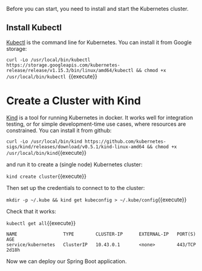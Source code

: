 Before you can start, you need to install and start the Kubernetes cluster.

## Install Kubectl

[Kubectl](https://github.com/kubernetes/kubectl) is the command line for Kubernetes. You can install it from Google storage:

`curl -Lo /usr/local/bin/kubectl https://storage.googleapis.com/kubernetes-release/release/v1.15.3/bin/linux/amd64/kubectl && chmod +x /usr/local/bin/kubectl
`{{execute}}

# Create a Cluster with Kind

[Kind](https://github.com/kubernetes-sigs/kind) is a tool for running Kubernetes in docker. It works well for integration testing, or for simple development-time use cases, where resources are constrained. You can install it from github:

`curl -Lo /usr/local/bin/kind https://github.com/kubernetes-sigs/kind/releases/download/v0.5.1/kind-linux-amd64 && chmod +x /usr/local/bin/kind`{{execute}}

and run it to create a (single node) Kubernetes cluster:

`kind create cluster`{{execute}}

Then set up the credentials to connect to to the cluster:

`mkdir -p ~/.kube && kind get kubeconfig > ~/.kube/config`{{execute}}

Check that it works:

`kubectl get all`{{execute}}

```
NAME                 TYPE        CLUSTER-IP      EXTERNAL-IP   PORT(S)    AGE
service/kubernetes   ClusterIP   10.43.0.1       <none>        443/TCP    2d18h
```

Now we can deploy our Spring Boot application.